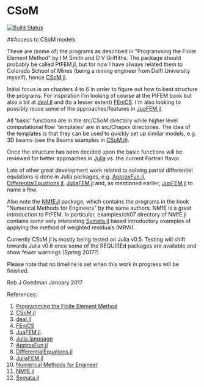 # CSoM


[![Build Status](https://travis-ci.org/goedman/CSoM.jl.svg?branch=master)](https://travis-ci.org/goedman/CSoM.jl)


##Access to CSoM models

These are (some of) the programs as described in "Programming the Finite Element Method" by I M Smith and D V Griffiths. The package should probably be called PtFEM.jl, but for now I have always related them to Colorado School of Mines (being a mining engineer from Delft University myself), hence [CSoM.jl](https://github.com/goedman/CSoM.jl).

Initial focus is on chapters 4 to 6 in order to figure out how to best structure the programs. For inspiration I'm looking of course at the PtFEM book but also a bit at [deal.II](http://dealii.org) and (to a lesser extent) [FEniCS](https://fenicsproject.org). I'm also looking to possibly reuse some of the approaches/features in [JuaFEM.jl](http://kristofferc.github.io/JuAFEM.jl/latest/).

All 'basic' functions are in the src/CSoM directory while higher level computational flow 'templates' are in src/Chapxx directories. The idea of the templates is that they can be used to quickly set up similar models, e.g. 3D beams (see the Beams examples in [CSoM.jl](https://github.com/goedman/CSoM.jl/tree/master/examples/Beams)).

Once the structure has been decided upon the basic functions will be reviewed for better approaches in [Julia](http://julialang.org) vs. the current Fortran flavor. 

Lots of other great development work related to solving partial differentiel equiations is done in Julia packages, e.g. [ApproxFun.jl](https://github.com/JuliaApproximation/ApproxFun.jl), [DifferentialEquations.jl](https://github.com/JuliaDiffEq/DifferentialEquations.jl), [JuliaFEM.jl](http://www.juliafem.org) and, as mentioned earlier,  [JuaFEM.jl](https://github.com/KristofferC/JuAFEM.jl) to name a few.

Also note the  [NMfE.jl](https://github.com/goedman/NMfE.jl) package, which contains the programs in the book "Numerical Methods for Engineers" by the same authors. NMfE is a great introduction to PtFEM. In particular, examples/ch07 directory of NMfE.jl contains some very interesting [Symata.jl](https://github.com/jlapeyre/Symata.jl) based introductory examples of applying the method of weighted residuals (MRW).

Currently CSoM.jl is mostly being tested on Julia v0.5. Testing will shift towards Julia v0.6 once some of the REQUIREd packages are available and show fewer warnings (Spring 2017?)

Please note that no timeline is set when this work in progress will be finished.

Rob J Goedman
January 2017

References:

1. [Programming the Finite Element Method](http://www.wiley.com/WileyCDA/WileyTitle/productCd-1119973341.html)
1. [CSoM.jl](https://github.com/goedman/CSoM.jl)
1. [deal.II](http://dealii.org)
1. [FEniCS](https://fenicsproject.org)
1. [JuaFEM.jl](https://github.com/KristofferC/JuAFEM.jl)
1. [Julia language](http://julialang.org)
1. [ApproxFun.jl](https://github.com/JuliaApproximation/ApproxFun.jl)
1. [DifferentialEquations.jl](https://github.com/JuliaDiffEq/DifferentialEquations.jl)
1. [JuliaFEM.jl](http://www.juliafem.org)
1. [Numerical Methods for Engineer](https://books.google.com/books?id=lxGPQmuSwBQC&source=gbs_similarbooks)
1. [NMfE.jl](https://github.com/goedman/NMfE.jl)
1. [Symata.jl](https://github.com/jlapeyre/Symata.jl)
